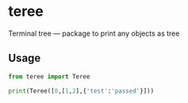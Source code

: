 # teree
Terminal tree &mdash; package to print any objects as tree

## Usage

```python
from teree import Teree

print(Teree([0,[1,2],{'test':'passed'}]))
```
